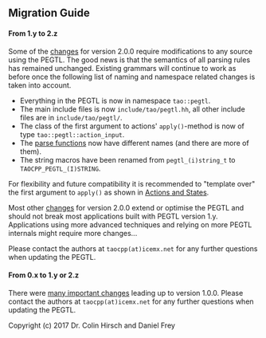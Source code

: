 ## Migration Guide

#### From 1.y to 2.z

Some of the [changes](Changelog.md#200) for version 2.0.0 require modifications to any source using the PEGTL.
The good news is that the semantics of all parsing rules has remained unchanged.
Existing grammars will continue to work as before once the following list of naming and namespace related changes is taken into account.

* Everything in the PEGTL is now in namespace `tao::pegtl`.
* The main include files is now `include/tao/pegtl.hh`, all other include files are in `include/tao/pegtl/`.
* The class of the first argument to actions' `apply()`-method is now of type `tao::pegtl::action_input`.
* The [parse functions](Parser-Reference.md#parser-functions) now have different names (and there are more of them).
* The string macros have been renamed from `pegtl_(i)string_t` to `TAOCPP_PEGTL_(I)STRING`.

For flexibility and future compatibility it is recommended to "template over" the first argument to `apply()` as shown in [Actions and States](Actions-and-States.md#actions).

Most other [changes](Changelog.md#200) for version 2.0.0 extend or optimise the PEGTL and should not break most applications built with PEGTL version 1.y.
Applications using more advanced techniques and relying on more PEGTL internals might require more changes...

Please contact the authors at `taocpp(at)icemx.net` for any further questions when updating the PEGTL.

#### From 0.x to 1.y or 2.z

There were [many important changes](Changelog.md#100) leading up to version 1.0.0.
Please contact the authors at `taocpp(at)icemx.net` for any further questions when updating the PEGTL.

Copyright (c) 2017 Dr. Colin Hirsch and Daniel Frey
